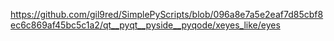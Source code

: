 https://github.com/gil9red/SimplePyScripts/blob/096a8e7a5e2eaf7d85cbf8ec6c869af45bc5c1a2/qt__pyqt__pyside__pyqode/xeyes_like/eyes
